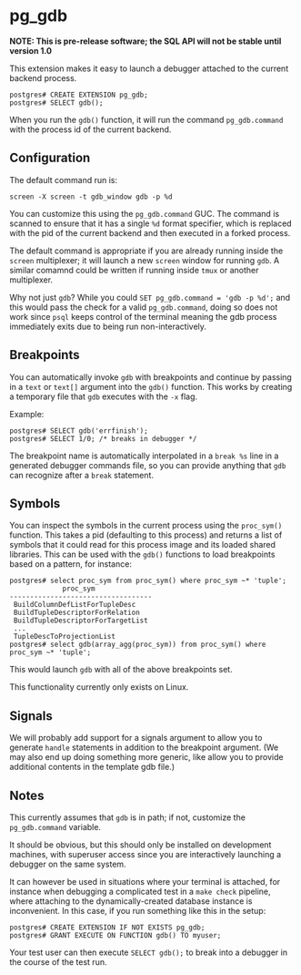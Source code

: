 pg_gdb
======

**NOTE: This is pre-release software; the SQL API will not be stable until version 1.0**

This extension makes it easy to launch a debugger attached to the current backend process.

```
postgres# CREATE EXTENSION pg_gdb;
postgres# SELECT gdb();
```

When you run the `gdb()` function, it will run the command `pg_gdb.command` with
the process id of the current backend.


Configuration
-------------

The default command run is:

```
screen -X screen -t gdb_window gdb -p %d
```

You can customize this using the `pg_gdb.command` GUC.  The command is scanned
to ensure that it has a single `%d` format specifier, which is replaced with the
pid of the current backend and then executed in a forked process.

The default command is appropriate if you are already running inside the
`screen` multiplexer; it will launch a new `screen` window for running `gdb`.  A
similar comamnd could be written if running inside `tmux` or another
multiplexer.

Why not just `gdb`?  While you could `SET pg_gdb.command = 'gdb -p %d';` and
this would pass the check for a valid `pg_gdb.command`, doing so does not work
since `psql` keeps control of the terminal meaning the gdb process immediately
exits due to being run non-interactively.


Breakpoints
-----------

You can automatically invoke `gdb` with breakpoints and continue by passing in a
`text` or `text[]` argument into the `gdb()` function.  This works by creating a
temporary file that `gdb` executes with the `-x` flag.

Example:

```
postgres# SELECT gdb('errfinish');
postgres# SELECT 1/0; /* breaks in debugger */
```

The breakpoint name is automatically interpolated in a `break %s` line in a
generated debugger commands file, so you can provide anything that `gdb` can
recognize after a `break` statement.


Symbols
-------

You can inspect the symbols in the current process using the `proc_sym()`
function.  This takes a pid (defaulting to this process) and returns a list of
symbols that it could read for this process image and its loaded shared
libraries.  This can be used with the `gdb()` functions to load breakpoints
based on a pattern, for instance:

```
postgres# select proc_sym from proc_sym() where proc_sym ~* 'tuple';
             proc_sym
-----------------------------------
 BuildColumnDefListForTupleDesc
 BuildTupleDescriptorForRelation
 BuildTupleDescriptorForTargetList
 ...
 TupleDescToProjectionList
postgres# select gdb(array_agg(proc_sym)) from proc_sym() where proc_sym ~* 'tuple';
```

This would launch `gdb` with all of the above breakpoints set.

This functionality currently only exists on Linux.


Signals
-------

We will probably add support for a signals argument to allow you to generate
`handle` statements in addition to the breakpoint argument.  (We may also end up
doing something more generic, like allow you to provide additional contents in
the template gdb file.)


Notes
-----

This currently assumes that `gdb` is in path; if not, customize the
`pg_gdb.command` variable.

It should be obvious, but this should only be installed on development machines,
with superuser access since you are interactively launching a debugger on the
same system.

It can however be used in situations where your terminal is attached, for
instance when debugging a complicated test in a `make check` pipeline, where
attaching to the dynamically-created database instance is inconvenient.  In this
case, if you run something like this in the setup:

```
postgres# CREATE EXTENSION IF NOT EXISTS pg_gdb;
postgres# GRANT EXECUTE ON FUNCTION gdb() TO myuser;
```

Your test user can then execute `SELECT gdb();` to break into a debugger in the
course of the test run.
